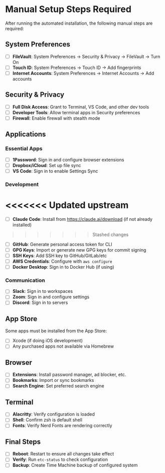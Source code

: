 # Manual Setup Steps Required

After running the automated installation, the following manual steps are required:

## System Preferences

- [ ] **FileVault**: System Preferences → Security & Privacy → FileVault → Turn On
- [ ] **Touch ID**: System Preferences → Touch ID → Add fingerprints
- [ ] **Internet Accounts**: System Preferences → Internet Accounts → Add accounts

## Security & Privacy

- [ ] **Full Disk Access**: Grant to Terminal, VS Code, and other dev tools
- [ ] **Developer Tools**: Allow terminal apps in Security preferences
- [ ] **Firewall**: Enable firewall with stealth mode

## Applications

### Essential Apps
- [ ] **1Password**: Sign in and configure browser extensions
- [ ] **Dropbox/iCloud**: Set up file sync
- [ ] **VS Code**: Sign in to enable Settings Sync

### Development
<<<<<<< Updated upstream
=======
- [ ] **Claude Code**: Install from https://claude.ai/download (if not already installed)
>>>>>>> Stashed changes
- [ ] **GitHub**: Generate personal access token for CLI
- [ ] **GPG Keys**: Import or generate new GPG keys for commit signing
- [ ] **SSH Keys**: Add SSH key to GitHub/GitLab/etc
- [ ] **AWS Credentials**: Configure with `aws configure`
- [ ] **Docker Desktop**: Sign in to Docker Hub (if using)

### Communication
- [ ] **Slack**: Sign in to workspaces
- [ ] **Zoom**: Sign in and configure settings
- [ ] **Discord**: Sign in to servers

## App Store

Some apps must be installed from the App Store:
- [ ] Xcode (if doing iOS development)
- [ ] Any purchased apps not available via Homebrew

## Browser

- [ ] **Extensions**: Install password manager, ad blocker, etc.
- [ ] **Bookmarks**: Import or sync bookmarks
- [ ] **Search Engine**: Set preferred search engine

## Terminal

- [ ] **Alacritty**: Verify configuration is loaded
- [ ] **Shell**: Confirm zsh is default shell
- [ ] **Fonts**: Verify Nerd Fonts are rendering correctly

## Final Steps

- [ ] **Reboot**: Restart to ensure all changes take effect
- [ ] **Verify**: Run `etc-status` to check configuration
- [ ] **Backup**: Create Time Machine backup of configured system